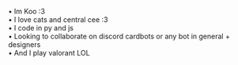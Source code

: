 • Im Koo :3  
• I love cats and central cee :3  
• I code in py and js  
• Looking to collaborate on discord cardbots or any bot in general + designers  
• And I play valorant LOL  
<!---
KookieDookie7/KookieDookie7 is a ✨ special ✨ repository because its `README.md` (this file) appears on your GitHub profile.
You can click the Preview link to take a look at your changes.
--->
